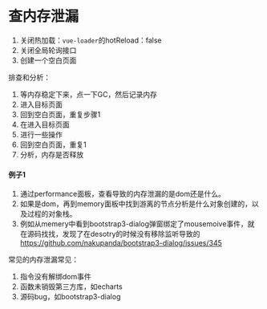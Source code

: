 # 查内存泄漏
1. 关闭热加载：`vue-loader`的hotReload：false
2. 关闭全局轮询接口
3. 创建一个空白页面


排查和分析：
1. 等内存稳定下来，点一下GC，然后记录内存
2. 进入目标页面
3. 回到空白页面，重复步骤1
4. 在进入目标页面
5. 进行一些操作
6. 回到空白页面，重复1
7. 分析，内存是否释放


#### 例子1
1. 通过performance面板，查看导致的内存泄漏的是dom还是什么。
2. 如果是dom，再到memory面板中找到游离的节点分析是什么对象创建的，以及过程的对象栈。
3. 例如从memery中看到bootstrap3-dialog弹窗绑定了mousemoive事件，就在源码找找，发现了在desotry的时候没有移除监听导致的
   https://github.com/nakupanda/bootstrap3-dialog/issues/345

常见的内存泄漏常见：
1. 指令没有解绑dom事件
2. 函数未销毁第三方库，如echarts
3. 源码bug，如bootstrap3-dialog